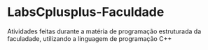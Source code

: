 # LabsCplusplus-Faculdade
 Atividades feitas durante a matéria de programação estruturada da faculadade, utilizando a linguagem de programação C++

